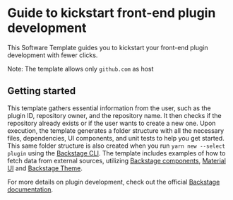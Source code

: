 # Guide to kickstart front-end plugin development

This Software Template guides you to kickstart your front-end plugin development with fewer clicks.

Note: The template allows only `github.com` as host

## Getting started

This template gathers essential information from the user, such as the plugin ID, repository owner, and the repository name. It then checks if the repository already exists or if the user wants to create a new one. Upon execution, the template generates a folder structure with all the necessary files, dependencies, UI components, and unit tests to help you get started. This same folder structure is also created when you run `yarn new --select plugin` using the [Backstage CLI](https://backstage.io/docs/tooling/cli/commands#new). The template includes examples of how to fetch data from external sources, utilizing [Backstage components](https://backstage.io/storybook/), [Material UI](https://mui.com/material-ui/) and [Backstage Theme](https://backstage.io/docs/getting-started/app-custom-theme/).

For more details on plugin development, check out the official [Backstage documentation](https://backstage.io/docs/plugins/).
